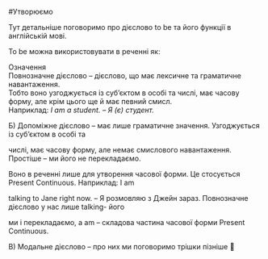 #Утворюємо 

Тут детальніше поговоримо про дієслово <span class="p1">to be</span> та його функції в англійській мові.

<span class="p1">To be</span> можна використовувати в реченні як:


 <div class="eoz-wrap">
<span class="eoz">Означення</span>
<div class="eoz-text">
Повнозначне дієслово – дієслово, що має лексичне та граматичне навантаження.
</div>
</div>
Тобто воно узгоджується із суб’єктом в особі та числі, має часову форму, але крім цього ще й має певний смисл.<br>  Наприклад: <i>I am a student. – Я (є) студент.</i> </li>

Б) Допоміжне дієслово – має лише граматичне значення. Узгоджується із суб’єктом в особі та 

числі, має часову форму, але немає смислового навантаження. Простіше – ми його не перекладаємо. 

Воно в реченні лише для утворення часової форми. Це стосується Present Continuous. Наприклад: I am 

talking to Jane right now. – Я розмовляю з Джейн зараз. Повнозначне дієслово у нас лише talking- його 

ми і перекладаємо, а am – складова частина часової форми Present Continuous.

В) Модальне дієслово – про них ми поговоримо трішки пізніше 
